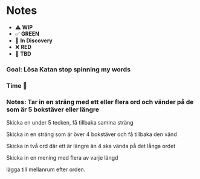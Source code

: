 # Notes

* ⚠️ **WIP**  
* ✅ **GREEN**  
* 🧠 **In Discovery**  
* ❌ **RED**  
* 📝 **TBD**  

### Goal: Lösa Katan stop spinning my words
### Time 🍅
### Notes: Tar in en sträng med ett eller flera ord och vänder på de som är 5 bokstäver eller längre

Skicka en under 5 tecken, få tillbaka samma sträng 

Skicka in en sträng som är över 4 bokstäver och få tillbaka den vänd

Skicka in två ord där ett är längre än 4 ska vända på det långa ordet

Skicka in en mening med flera av varje längd

lägga till mellanrum efter orden.

